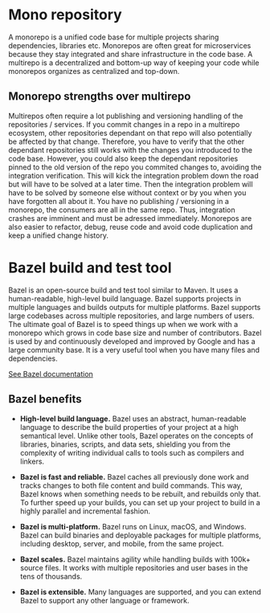 # Mono repository

A monorepo is a unified code base for multiple projects sharing dependencies, libraries etc. Monorepos are often great for microservices because they stay integrated and share infrastructure in the code base. A multirepo is a decentralized and bottom-up way of keeping your code while monorepos organizes as centralized and top-down. 

## Monorepo strengths over multirepo
Multirepos often require a lot publishing and versioning handling of the repositories / services. If you commit changes in a repo in a multirepo ecosystem, other repositories dependant on that repo will also potentially be affected by that change. Therefore, you have to verify that the other dependant repositories still works with the changes you introduced to the code base. However, you could also keep the dependant repositories pinned to the old version of the repo you commited changes to, avoiding the integration verification. This will kick the integration problem down the road but will have to be solved at a later time. Then the integration problem will have to be solved by someone else without context or by you when you have forgotten all about it. You have no publishing / versioning in a monorepo, the consumers are all in the same repo. Thus, integration crashes are imminent and must be adressed immediately. Monorepos are also easier to refactor, debug, reuse code and avoid code duplication and keep a unified change history.

# Bazel build and test tool
Bazel is an open-source build and test tool similar to Maven. It uses a human-readable, high-level build language. Bazel supports projects in multiple languages and builds outputs for multiple platforms. Bazel supports large codebases across multiple repositories, and large numbers of users. The ultimate goal of Bazel is to speed things up when we work with a monorepo which grows in code base size and number of contributors.  Bazel is used by and continuously developed and improved by Google and has a large community base. It is a very useful tool when you have many files and dependencies.

[See Bazel documentation](https://docs.bazel.build/versions/main/bazel-overview.html)

## Bazel benefits

* __High-level build language.__ Bazel uses an abstract, human-readable language to describe the build properties of your project at a high semantical level. Unlike other tools, Bazel operates on the concepts of libraries, binaries, scripts, and data sets, shielding you from the complexity of writing individual calls to tools such as compilers and linkers.

* __Bazel is fast and reliable.__ Bazel caches all previously done work and tracks changes to both file content and build commands. This way, Bazel knows when something needs to be rebuilt, and rebuilds only that. To further speed up your builds, you can set up your project to build in a highly parallel and incremental fashion.

* __Bazel is multi-platform.__ Bazel runs on Linux, macOS, and Windows. Bazel can build binaries and deployable packages for multiple platforms, including desktop, server, and mobile, from the same project.

* __Bazel scales.__ Bazel maintains agility while handling builds with 100k+ source files. It works with multiple repositories and user bases in the tens of thousands.

* __Bazel is extensible.__ Many languages are supported, and you can extend Bazel to support any other language or framework.
